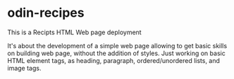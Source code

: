 # odin-recipes
This is a Recipts HTML Web page deployment

It's about the development of a simple web page allowing to get basic skills on building web page, without the addition of styles. Just working on basic HTML element tags, as heading, paragraph, ordered/unordered lists, and image tags. 